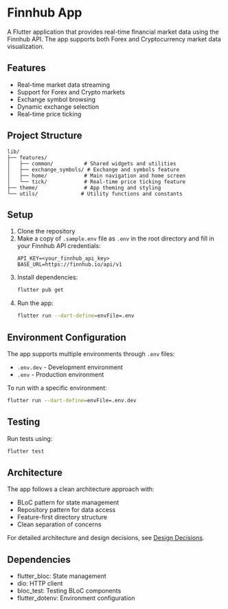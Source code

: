 # Finnhub App

A Flutter application that provides real-time financial market data using the Finnhub API. The app supports both Forex and Cryptocurrency market data visualization.

## Features

- Real-time market data streaming
- Support for Forex and Crypto markets
- Exchange symbol browsing
- Dynamic exchange selection
- Real-time price ticking

## Project Structure

```
lib/
├── features/
│   ├── common/          # Shared widgets and utilities
│   ├── exchange_symbols/ # Exchange and symbols feature
│   ├── home/            # Main navigation and home screen
│   └── tick/            # Real-time price ticking feature
├── theme/               # App theming and styling
└── utils/              # Utility functions and constants
```

## Setup

1. Clone the repository
2. Make a copy of `.sample.env` file as `.env` in the root directory and fill in your Finnhub API credentials:
   ```
   API_KEY=<your_finnhub_api_key>
   BASE_URL=https://finnhub.io/api/v1
   ```
3. Install dependencies:
   ```bash
   flutter pub get
   ```
4. Run the app:
   ```bash
   flutter run --dart-define=envFile=.env
   ```

## Environment Configuration

The app supports multiple environments through `.env` files:

- `.env.dev` - Development environment
- `.env` - Production environment

To run with a specific environment:
```bash
flutter run --dart-define=envFile=.env.dev
```

## Testing

Run tests using:
```bash
flutter test
```

## Architecture

The app follows a clean architecture approach with:
- BLoC pattern for state management
- Repository pattern for data access
- Feature-first directory structure
- Clean separation of concerns

For detailed architecture and design decisions, see [Design Decisions](/docs/design-decisions.md).

## Dependencies

- flutter_bloc: State management
- dio: HTTP client
- bloc_test: Testing BLoC components
- flutter_dotenv: Environment configuration
